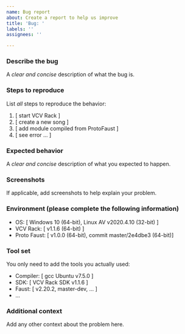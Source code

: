 ```yaml
---
name: Bug report
about: Create a report to help us improve
title: 'Bug: '
labels: ''
assignees: ''

---
```


### Describe the bug

A *clear and concise* description of what the bug is.


### Steps to reproduce

List *all* steps to reproduce the behavior:

1. [ start VCV Rack ]
2. [ create a new song ]
3. [ add module compiled from ProtoFaust ]
4. [ see error ... ]


### Expected behavior

A *clear and concise* description of what you expected to happen.


### Screenshots

If applicable, add screenshots to help explain your problem.


### Environment (please complete the following information)

 - OS: [ Windows 10 (64-bit), Linux AV v2020.4.10 (32-bit) ]
 - VCV Rack: [ v1.1.6 (64-bit) ]
 - Proto Faust: [ v1.0.0 (64-bit), commit master/2e4dbe3 (64-bit)]


### Tool set

You only need to add the tools you actually used:

- Compiler: [ gcc Ubuntu v7.5.0 ]
- SDK: [ VCV Rack SDK v1.1.6 ]
- Faust: [ v2.20.2, master-dev, ... ]
- ...


### Additional context

Add any other context about the problem here.
